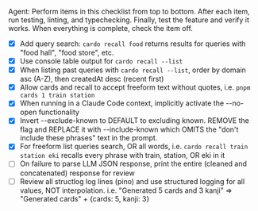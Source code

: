 Agent: Perform items in this checklist from top to bottom. After each item, run testing, linting, and typechecking. Finally, test the feature and verify it works. When everything is complete, check the item off.

- [x] Add query search: `cardo recall food` returns results for queries with "food hall", "food store", etc.
- [x] Use console table output for `cardo recall --list`
- [x] When listing past queries with `cardo recall --list`, order by domain asc (A-Z), then createdAt desc (recent first)
- [x] Allow cards and recall to accept freeform text without quotes, i.e. `pnpm cards 1 train station`
- [x] When running in a Claude Code context, implicitly activate the --no-open functionality
- [x] Invert --exclude-known to DEFAULT to excluding known. REMOVE the flag and REPLACE it with --include-known which OMITS the "don't include these phrases" text in the prompt.
- [x] For freeform list queries search, OR all words, i.e. `cardo recall train station eki` recalls every phrase with train, station, OR eki in it
- [ ] On failure to parse LLM JSON response, print the entire (cleaned and concatenated) response for review
- [ ] Review all structlog log lines (pino) and use structured logging for all values, NOT interpolation. i.e. "Generated 5 cards and 3 kanji" => "Generated cards" + {cards: 5, kanji: 3}
